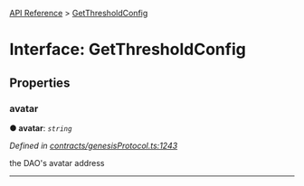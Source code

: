 [API Reference](../README.md) > [GetThresholdConfig](../interfaces/GetThresholdConfig.md)



# Interface: GetThresholdConfig


## Properties
<a id="avatar"></a>

###  avatar

**●  avatar**:  *`string`* 

*Defined in [contracts/genesisProtocol.ts:1243](https://github.com/daostack/arc.js/blob/61e5f90/lib/contracts/genesisProtocol.ts#L1243)*



the DAO's avatar address




___



